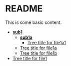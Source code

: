 # README

This is some basic content.


<!-- tree generated by markdown-notes-tree starts here -->

- [**sub1**](sub1)
    - [**sub1a**](sub1/sub1a)
        - [Tree title for file1a1](sub1/sub1a/file1a1.md)
    - [Tree title for file1a](sub1/file1a.md)
    - [Tree title for file1b](sub1/file1b.md)
- [Tree title for file1](file1.md)

<!-- tree generated by markdown-notes-tree ends here -->
